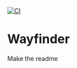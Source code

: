 [![CI](https://github.com/andresgutgon/phoenix-wayfinder/actions/workflows/ci.yml/badge.svg?branch=main)](https://github.com/andresgutgon/phoenix-wayfinder/actions/workflows/ci.yml)

# Wayfinder
Make the readme
